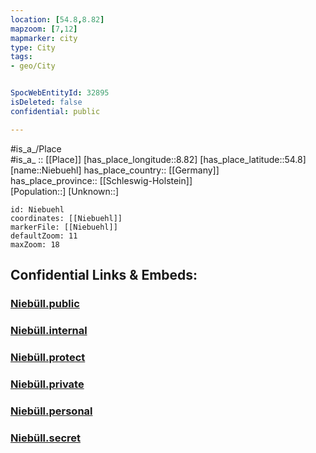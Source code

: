 ```yaml
---
location: [54.8,8.82] 
mapzoom: [7,12] 
mapmarker: city 
type: City
tags:
- geo/City


SpocWebEntityId: 32895
isDeleted: false
confidential: public

---
```

#is_a_/Place  
#is_a_ :: [[Place]] 
[has_place_longitude::8.82] 
[has_place_latitude::54.8] 
[name::Niebuehl] 
has_place_country:: [[Germany]]  
has_place_province:: [[Schleswig-Holstein]]  
[Population::] 
[Unknown::] 


```leaflet
id: Niebuehl
coordinates: [[Niebuehl]] 
markerFile: [[Niebuehl]] 
defaultZoom: 11 
maxZoom: 18
```


## Confidential Links & Embeds: 

### [Niebüll.public](/_public/\Earth\Continent\Europe\Europe~Central\Germany\Germany~West\Schleswig-Holstein\counties~SH\Nordfriesland\cities~Nordfriesland\Südtondern\boroughs~SüdtondernNiebüll.public.md) 

### [Niebüll.internal](/_internal/\Earth\Continent\Europe\Europe~Central\Germany\Germany~West\Schleswig-Holstein\counties~SH\Nordfriesland\cities~Nordfriesland\Südtondern\boroughs~SüdtondernNiebüll.internal.md) 

### [Niebüll.protect](/_protect/\Earth\Continent\Europe\Europe~Central\Germany\Germany~West\Schleswig-Holstein\counties~SH\Nordfriesland\cities~Nordfriesland\Südtondern\boroughs~SüdtondernNiebüll.protect.md) 

### [Niebüll.private](/_private/\Earth\Continent\Europe\Europe~Central\Germany\Germany~West\Schleswig-Holstein\counties~SH\Nordfriesland\cities~Nordfriesland\Südtondern\boroughs~SüdtondernNiebüll.private.md) 

### [Niebüll.personal](/_personal/\Earth\Continent\Europe\Europe~Central\Germany\Germany~West\Schleswig-Holstein\counties~SH\Nordfriesland\cities~Nordfriesland\Südtondern\boroughs~SüdtondernNiebüll.personal.md) 

### [Niebüll.secret](/_secret/\Earth\Continent\Europe\Europe~Central\Germany\Germany~West\Schleswig-Holstein\counties~SH\Nordfriesland\cities~Nordfriesland\Südtondern\boroughs~SüdtondernNiebüll.secret.md)


